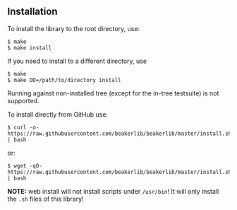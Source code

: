 ## Installation

To install the library to the root directory, use:

```
$ make
$ make install
```

If you need to install to a different directory, use
```
$ make
$ make DD=/path/to/directory install
```
Running against non-installed tree (except for the in-tree testsuite) is not supported.


To install directly from GitHub use:

```
$ curl -o- https://raw.githubusercontent.com/beakerlib/beakerlib/master/install.sh | bash
```

or:

```
$ wget -qO- https://raw.githubusercontent.com/beakerlib/beakerlib/master/install.sh | bash
```

**NOTE:** web install will not install scripts under `/usr/bin`! It will only
install the `.sh` files of this library!
